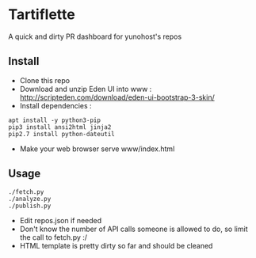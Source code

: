 Tartiflette
===========

A quick and dirty PR dashboard for yunohost's repos

Install
-------

- Clone this repo
- Download and unzip Eden UI into www : http://scripteden.com/download/eden-ui-bootstrap-3-skin/
- Install dependencies :
```
apt install -y python3-pip
pip3 install ansi2html jinja2
pip2.7 install python-dateutil
```
- Make your web browser serve www/index.html

Usage
-----

```
./fetch.py
./analyze.py
./publish.py
```

- Edit repos.json if needed
- Don't know the number of API calls someone is allowed to do, so limit the call
to fetch.py :/
- HTML template is pretty dirty so far and should be cleaned

